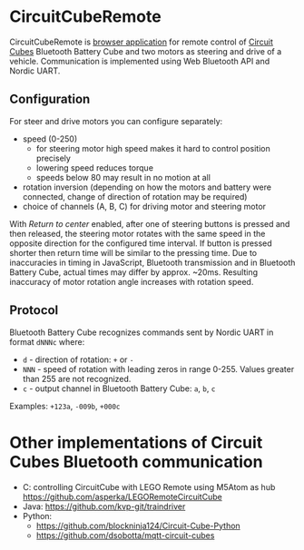 # CircuitCubeRemote

CircuitCubeRemote is [browser application](https://github.com/repkovsky/CircuitCubeRemote) for remote control of [Circuit Cubes](https://circuitcubes.com) Bluetooth Battery Cube and two motors as steering and drive of a vehicle. Communication is implemented using Web Bluetooth API and Nordic UART. 

## Configuration

For steer and drive motors you can configure separately:
* speed (0-250)
    * for steering motor high speed makes it hard to control position precisely
    * lowering speed reduces torque
    * speeds below 80 may result in no motion at all
* rotation inversion (depending on how the motors and battery were connected, change of direction of rotation may be required)
* choice of channels (A, B, C) for driving motor and steering motor

With _Return to center_ enabled, after one of steering buttons is pressed and then released, the steering motor rotates with the same speed in the opposite direction for the configured time interval. If button is pressed shorter then return time will be similar to the pressing time. Due to inaccuracies in timing in JavaScript, Bluetooth transmission and in Bluetooth Battery Cube, actual times may differ by approx. ~20ms. Resulting inaccuracy of motor rotation angle increases with rotation speed.

## Protocol

Bluetooth Battery Cube recognizes commands sent by Nordic UART in format `dNNNc` where:
* `d` - direction of rotation: `+` or `-`
* `NNN` - speed of rotation with leading zeros in range 0-255. Values greater than 255 are not recognized.
* `c` - output channel in Bluetooth Battery Cube: `a`, `b`, `c`

Examples: `+123a`, `-009b`, `+000c` 


# Other implementations of Circuit Cubes Bluetooth communication 

* C: controlling CircuitCube with LEGO Remote using M5Atom as hub https://github.com/asperka/LEGORemoteCircuitCube
* Java: https://github.com/kvp-git/traindriver
* Python: 
    * https://github.com/blockninja124/Circuit-Cube-Python
    * https://github.com/dsobotta/mqtt-circuit-cubes